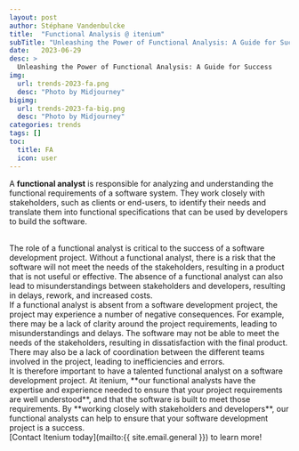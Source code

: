 ```yaml
---
layout: post
author: Stéphane Vandenbulcke
title:  "Functional Analysis @ itenium"
subTitle: "Unleashing the Power of Functional Analysis: A Guide for Success"
date:   2023-06-29
desc: >
  Unleashing the Power of Functional Analysis: A Guide for Success
img:
  url: trends-2023-fa.png
  desc: "Photo by Midjourney"
bigimg:
  url: trends-2023-fa-big.png
  desc: "Photo by Midjourney"
categories: trends
tags: []
toc:
  title: FA
  icon: user
---
```


A **functional analyst** is responsible for analyzing and understanding the functional requirements of a software system. They work closely with stakeholders, such as clients or end-users, to identify their needs and translate them into functional specifications that can be used by developers to build the software.

<!--more-->


<br>
The role of a functional analyst is critical to the success of a software development project. Without a functional analyst, there is a risk that the software will not meet the needs of the stakeholders, resulting in a product that is not useful or effective. The absence of a functional analyst can also lead to misunderstandings between stakeholders and developers, resulting in delays, rework, and increased costs.

<br>
If a functional analyst is absent from a software development project, the project may experience a number of negative consequences. For example, there may be a lack of clarity around the project requirements, leading to misunderstandings and delays. The software may not be able to meet the needs of the stakeholders, resulting in dissatisfaction with the final product. There may also be a lack of coordination between the different teams involved in the project, leading to inefficiencies and errors.

<br>
It is therefore important to have a talented functional analyst on a software development project. At itenium, **our functional analysts have the expertise and experience needed to ensure that your project requirements are well understood**, and that the software is built to meet those requirements. By **working closely with stakeholders and developers**, our functional analysts can help to ensure that your software development project is a success.

<br>
[Contact Itenium today](mailto:{{ site.email.general }}) to learn more!
